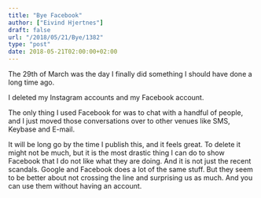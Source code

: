```yaml
---
title: "Bye Facebook"
author: ["Eivind Hjertnes"]
draft: false
url: "/2018/05/21/Bye/1382"
type: "post"
date: 2018-05-21T02:00:00+02:00
---
```


The 29th of March was the day I finally did something I should have done
a long time ago.

I deleted my Instagram accounts and my Facebook account.

The only thing I used Facebook for was to chat with a handful of people,
and I just moved those conversations over to other venues like SMS,
Keybase and E-mail.

It will be long go by the time I publish this, and it feels great. To
delete it might not be much, but it is the most drastic thing I can do
to show Facebook that I do not like what they are doing. And it is not
just the recent scandals. Google and Facebook does a lot of the same
stuff. But they seem to be better about not crossing the line and
surprising us as much. And you can use them without having an account.
